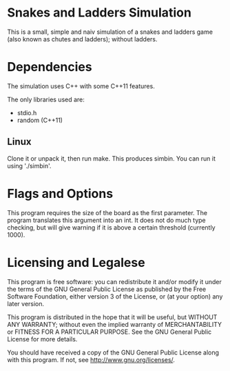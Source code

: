 Snakes and Ladders Simulation
=============================

This is a small, simple and naiv simulation of a snakes and ladders game (also 
known as chutes and ladders); without ladders.

Dependencies
============

The simulation uses C++ with some C++11 features.

The only libraries used are:
 * stdio.h
 * random (C++11)

Linux
-----

Clone it or unpack it, then run make. This produces simbin. You can run it 
using './simbin'.

Flags and Options
=================

This program requires the size of the board as the first parameter. The 
program translates this argument into an int. It does not do much type 
checking, but will give warning if it is above a certain threshold (currently 
1000).

Licensing and Legalese
======================

This program is free software: you can redistribute it and/or modify
it under the terms of the GNU General Public License as published by
the Free Software Foundation, either version 3 of the License, or
(at your option) any later version.

This program is distributed in the hope that it will be useful,
but WITHOUT ANY WARRANTY; without even the implied warranty of
MERCHANTABILITY or FITNESS FOR A PARTICULAR PURPOSE.  See the
GNU General Public License for more details.

You should have received a copy of the GNU General Public License
along with this program.  If not, see <http://www.gnu.org/licenses/>.
